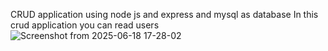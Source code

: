 CRUD application using node js and express and mysql as database
In this crud application you can read users
![Screenshot from 2025-06-18 17-28-02](https://github.com/user-attachments/assets/918d5bd6-d64e-4250-b9dd-0386696da5c7)
